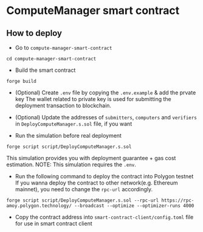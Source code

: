 # ComputeManager smart contract

## How to deploy
- Go to `compute-manager-smart-contract`
```
cd compute-manager-smart-contract
```

- Build the smart contract
```
forge build
```

- (Optional) Create `.env` file by copying the `.env.example` & add the prvate key
The wallet related to private key is used for submitting the deployment transaction to blockchain.

- (Optional) Update the addresses of `submitters`, `computers` and `verifiers` in `DeployComputeManager.s.sol` file, if you want

- Run the simulation before real deployment
```
forge script script/DeployComputeManager.s.sol
```
This simulation provides you with deployment guarantee + gas cost estimation.
NOTE: This simulation requires the `.env`.

- Run the following command to deploy the contract into Polygon testnet
If you wanna deploy the contract to other network(e.g. Ethereum mainnet), you need to change the `rpc-url` accordingly.
```
forge script script/DeployComputeManager.s.sol --rpc-url https://rpc-amoy.polygon.technology/ --broadcast --optimize --optimizer-runs 4000
```

- Copy the contract address into `smart-contract-client/config.toml` file for use in smart contract client
